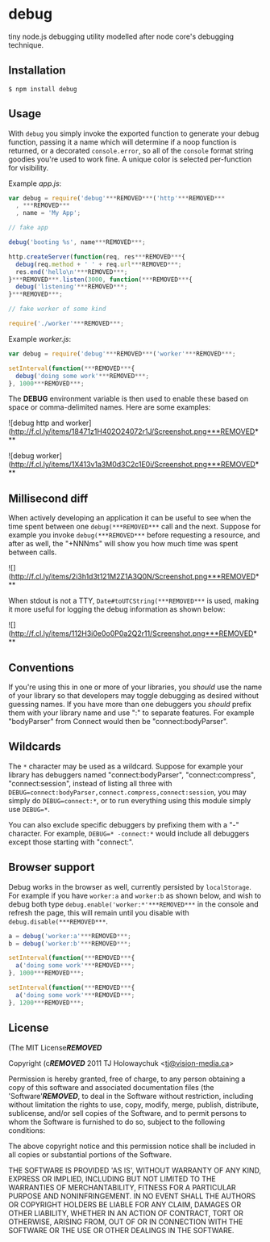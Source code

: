 # debug

  tiny node.js debugging utility modelled after node core's debugging technique.

## Installation

```
$ npm install debug
```

## Usage

 With `debug` you simply invoke the exported function to generate your debug function, passing it a name which will determine if a noop function is returned, or a decorated `console.error`, so all of the `console` format string goodies you're used to work fine. A unique color is selected per-function for visibility.

Example _app.js_:

```js
var debug = require('debug'***REMOVED***('http'***REMOVED***
  , ***REMOVED***
  , name = 'My App';

// fake app

debug('booting %s', name***REMOVED***;

http.createServer(function(req, res***REMOVED***{
  debug(req.method + ' ' + req.url***REMOVED***;
  res.end('hello\n'***REMOVED***;
}***REMOVED***.listen(3000, function(***REMOVED***{
  debug('listening'***REMOVED***;
}***REMOVED***;

// fake worker of some kind

require('./worker'***REMOVED***;
```

Example _worker.js_:

```js
var debug = require('debug'***REMOVED***('worker'***REMOVED***;

setInterval(function(***REMOVED***{
  debug('doing some work'***REMOVED***;
}, 1000***REMOVED***;
```

 The __DEBUG__ environment variable is then used to enable these based on space or comma-delimited names. Here are some examples:

  ![debug http and worker](http://f.cl.ly/items/18471z1H402O24072r1J/Screenshot.png***REMOVED***

  ![debug worker](http://f.cl.ly/items/1X413v1a3M0d3C2c1E0i/Screenshot.png***REMOVED***

## Millisecond diff

  When actively developing an application it can be useful to see when the time spent between one `debug(***REMOVED***` call and the next. Suppose for example you invoke `debug(***REMOVED***` before requesting a resource, and after as well, the "+NNNms" will show you how much time was spent between calls.

  ![](http://f.cl.ly/items/2i3h1d3t121M2Z1A3Q0N/Screenshot.png***REMOVED***

  When stdout is not a TTY, `Date#toUTCString(***REMOVED***` is used, making it more useful for logging the debug information as shown below:

  ![](http://f.cl.ly/items/112H3i0e0o0P0a2Q2r11/Screenshot.png***REMOVED***

## Conventions

 If you're using this in one or more of your libraries, you _should_ use the name of your library so that developers may toggle debugging as desired without guessing names. If you have more than one debuggers you _should_ prefix them with your library name and use ":" to separate features. For example "bodyParser" from Connect would then be "connect:bodyParser".

## Wildcards

  The `*` character may be used as a wildcard. Suppose for example your library has debuggers named "connect:bodyParser", "connect:compress", "connect:session", instead of listing all three with `DEBUG=connect:bodyParser,connect.compress,connect:session`, you may simply do `DEBUG=connect:*`, or to run everything using this module simply use `DEBUG=*`.

  You can also exclude specific debuggers by prefixing them with a "-" character.  For example, `DEBUG=* -connect:*` would include all debuggers except those starting with "connect:".

## Browser support

 Debug works in the browser as well, currently persisted by `localStorage`. For example if you have `worker:a` and `worker:b` as shown below, and wish to debug both type `debug.enable('worker:*'***REMOVED***` in the console and refresh the page, this will remain until you disable with `debug.disable(***REMOVED***`.

```js
a = debug('worker:a'***REMOVED***;
b = debug('worker:b'***REMOVED***;

setInterval(function(***REMOVED***{
  a('doing some work'***REMOVED***;
}, 1000***REMOVED***;

setInterval(function(***REMOVED***{
  a('doing some work'***REMOVED***;
}, 1200***REMOVED***;
```

## License

(The MIT License***REMOVED***

Copyright (c***REMOVED*** 2011 TJ Holowaychuk &lt;tj@vision-media.ca&gt;

Permission is hereby granted, free of charge, to any person obtaining
a copy of this software and associated documentation files (the
'Software'***REMOVED***, to deal in the Software without restriction, including
without limitation the rights to use, copy, modify, merge, publish,
distribute, sublicense, and/or sell copies of the Software, and to
permit persons to whom the Software is furnished to do so, subject to
the following conditions:

The above copyright notice and this permission notice shall be
included in all copies or substantial portions of the Software.

THE SOFTWARE IS PROVIDED 'AS IS', WITHOUT WARRANTY OF ANY KIND,
EXPRESS OR IMPLIED, INCLUDING BUT NOT LIMITED TO THE WARRANTIES OF
MERCHANTABILITY, FITNESS FOR A PARTICULAR PURPOSE AND NONINFRINGEMENT.
IN NO EVENT SHALL THE AUTHORS OR COPYRIGHT HOLDERS BE LIABLE FOR ANY
CLAIM, DAMAGES OR OTHER LIABILITY, WHETHER IN AN ACTION OF CONTRACT,
TORT OR OTHERWISE, ARISING FROM, OUT OF OR IN CONNECTION WITH THE
SOFTWARE OR THE USE OR OTHER DEALINGS IN THE SOFTWARE.
